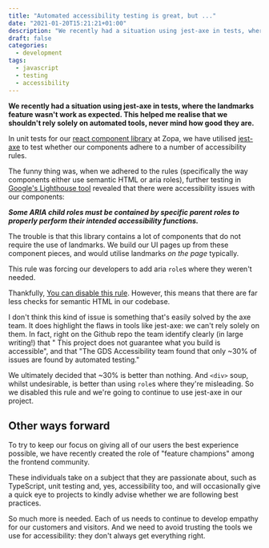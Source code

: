 ```yaml
---
title: "Automated accessibility testing is great, but ..."
date: "2021-01-20T15:21:21+01:00"
description: "We recently had a situation using jest-axe in tests, where the landmarks feature wasn't work as expected. This helped me realise that we shouldn't rely solely on automated tools, never mind how good they are."
draft: false
categories:
  - development
tags:
  - javascript
  - testing
  - accessibility
---
```


**We recently had a situation using jest-axe in tests, where the landmarks feature wasn't work as expected. This helped me realise that we shouldn't rely solely on automated tools, never mind how good they are.**

In unit tests for our [react component library](https://github.com/zopaUK/react-components) at Zopa, we have utilised [jest-axe](https://github.com/nickcolley/jest-axe) to test whether our components adhere to a number of accessibility rules.

The funny thing was, when we adhered to the rules (specifically the way components either use semantic HTML or aria roles), further testing in [Google's Lighthouse tool](https://developers.google.com/web/tools/lighthouse/) revealed that there were accessibility issues with our components:

**_Some ARIA child roles must be contained by specific parent roles to properly perform their intended accessibility functions._**

The trouble is that this library contains a lot of components that do not require the use of landmarks. We build our UI pages up from these component pieces, and would utilise landmarks _on the page_ typically.

This rule was forcing our developers to add aria `role`s where they weren't needed.

Thankfully, [You can disable this rule](https://github.com/nickcolley/jest-axe/issues/92). However, this means that there are far less checks for semantic HTML in our codebase.

I don't think this kind of issue is something that's easily solved by the axe team. It does highlight the flaws in tools like jest-axe: we can't rely solely on them. In fact, right on the Github repo the team identify clearly (in large writing!) that " This project does not guarantee what you build is accessible", and that "The GDS Accessibility team found that only ~30% of issues are found by automated testing."

We ultimately decided that ~30% is better than nothing. And `<div>` soup, whilst undesirable, is better than using `role`s where they're misleading. So we disabled this rule and we're going to continue to use jest-axe in our project.

## Other ways forward

To try to keep our focus on giving all of our users the best experience possible, we have recently created the role of "feature champions" among the frontend community.

These individuals take on a subject that they are passionate about, such as TypeScript, unit testing and, yes, accessibility too, and will occasionally give a quick eye to projects to kindly advise whether we are following best practices.

So much more is needed. Each of us needs to continue to develop empathy for our customers and visitors. And we need to avoid trusting the tools we use for accessibility: they don't always get everything right.
